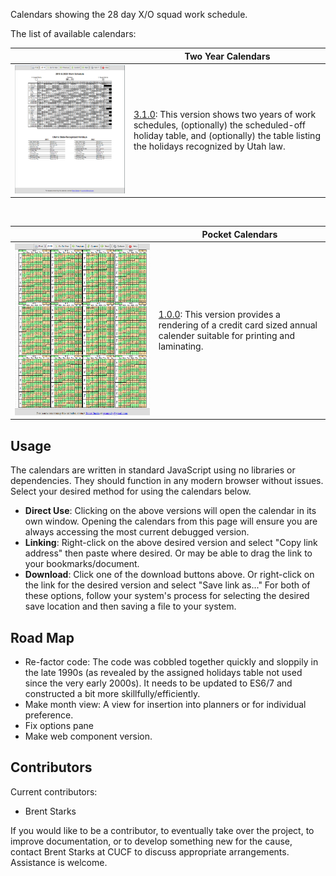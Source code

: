 Calendars showing the 28 day X/O squad work schedule.


The list of available calendars:

| |Two Year Calendars|
|--|--|
|<a href="https://bstarks.github.io/DPO-Calendars/udcCal_singleFile.min.html" target="_blank">![2 yr Calendar](./2yr%20calendar.png)</a> |  <a href="https://bstarks.github.io/DPO-Calendars/udcCal_singleFile.min.html" target="_blank">3.1.0</a>: This version shows two years of work schedules, (optionally) the scheduled-off holiday table, and (optionally) the table listing the holidays recognized by Utah law. |

<br>

| |Pocket Calendars|
|--|--|
|<a href="https://bstarks.github.io/DPO-Calendars/udcCalPocket_1File.html" target="_blank">![Pocket Calendar](./pocket%20calendar.png)</a>| <a href="https://bstarks.github.io/DPO-Calendars/udcCalPocket_1File.html" target="_blank">1.0.0</a>: This version provides a rendering of a credit card sized annual calender suitable for printing and laminating. |


## Usage
The calendars are written in standard JavaScript using no libraries or dependencies. They should function in any modern browser without issues. Select your desired method for using the calendars below. 

 - **Direct Use**: Clicking on the above versions will open the calendar in its own window. Opening the calendars from this page will ensure
   you are always accessing the most current debugged version.   
 - **Linking**: Right-click on the above desired version and select "Copy link address" then paste where desired. Or may be able to drag
   the link to your bookmarks/document.
 - **Download**: Click one of the download buttons above. Or right-click on the link for the desired version and select "Save link as..." For
   both of these options, follow your system's process for selecting the
   desired save location and then saving a file to your system.

## Road Map

 - Re-factor code: The code was cobbled together quickly and sloppily in the late 1990s (as revealed by the assigned holidays table not used since the very early 2000s). It needs to be updated to ES6/7 and constructed a bit more skillfully/efficiently.
 - Make month view: A view for insertion into planners or for individual preference.
 - Fix options pane
 - Make web component version.

## Contributors
Current contributors:
 - Brent Starks

If you would like to be a contributor, to eventually take over the project, to improve documentation, or to develop something new for the cause, contact Brent Starks at CUCF to discuss appropriate arrangements. Assistance is welcome.
